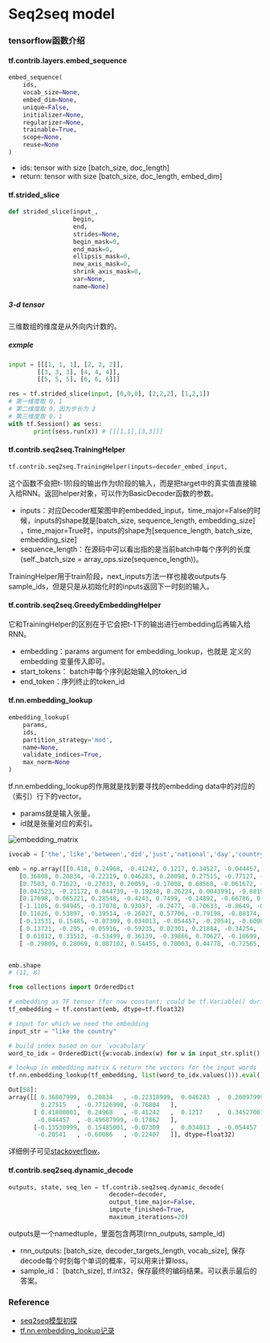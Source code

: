 # Seq2seq model

### tensorflow函数介绍

#### tf.contrib.layers.embed_sequence

```python
embed_sequence(
    ids,
    vocab_size=None,
    embed_dim=None,
    unique=False,
    initializer=None,
    regularizer=None,
    trainable=True,
    scope=None,
    reuse=None
)

```

- ids: tensor with size [batch_size, doc_length] 
- return: tensor with size [batch_size, doc_length, embed_dim]


#### tf.strided_slice

```python
def strided_slice(input_,
                  begin,
                  end,
                  strides=None,
                  begin_mask=0,
                  end_mask=0,
                  ellipsis_mask=0,
                  new_axis_mask=0,
                  shrink_axis_mask=0,
                  var=None,
                  name=None)
```

##### 3-d tensor
三维数组的维度是从外向内计数的。

##### exmple

```python
input = [[[1, 1, 1], [2, 2, 2]],
        [[3, 3, 3], [4, 4, 4]],
        [[5, 5, 5], [6, 6, 6]]]
```

```python
res = tf.strided_slice(input, [0,0,0], [2,2,2], [1,2,1])
# 第一维度取 0，1 
# 第二维度取 0，因为步长为 2
# 第三维度取 0，1 
with tf.Session() as sess: 
       print(sess.run(x)) # [[[1,1],[3,3]]]
```

#### tf.contrib.seq2seq.TrainingHelper
```python
tf.contrib.seq2seq.TrainingHelper(inputs=decoder_embed_input,                                                                                sequence_length=target_sequence_length,                                                                    time_major=False)
```
这个函数不会把t-1阶段的输出作为t阶段的输入，而是把target中的真实值直接输入给RNN。返回helper对象，可以作为BasicDecoder函数的参数。
- inputs：对应Decoder框架图中的embedded_input，time_major=False的时候，inputs的shape就是[batch_size, sequence_length, embedding_size] ，time_major=True时，inputs的shape为[sequence_length, batch_size, embedding_size] 
- sequence_length：在源码中可以看出指的是当前batch中每个序列的长度(self._batch_size = array_ops.size(sequence_length))。
  
TrainingHelper用于train阶段，next_inputs方法一样也接收outputs与sample_ids，但是只是从初始化时的inputs返回下一时刻的输入。

#### tf.contrib.seq2seq.GreedyEmbeddingHelper
它和TrainingHelper的区别在于它会把t-1下的输出进行embedding后再输入给RNN。
- embedding：params argument for embedding_lookup，也就是 定义的embedding 变量传入即可。 
- start_tokens： batch中每个序列起始输入的token_id 
- end_token：序列终止的token_id


#### tf.nn.embedding_lookup

```python
embedding_lookup(
    params,
    ids,
    partition_strategy='mod',
    name=None,
    validate_indices=True,
    max_norm=None
)
```

tf.nn.embedding_lookup的作用就是找到要寻找的embedding data中的对应的（索引）行下的vector。
- params就是输入张量。
- id就是张量对应的索引。

![embedding_matrix](https://upload-images.jianshu.io/upload_images/1129359-51ec3c90c272f132.jpg?imageMogr2/auto-orient/strip%7CimageView2/2/w/621/format/webp)

```python
ivocab = ['the','like','between','did','just','national','day','country','under','such','second']

emb = np.array([[0.418, 0.24968, -0.41242, 0.1217, 0.34527, -0.044457, -0.49688, -0.17862],
   [0.36808, 0.20834, -0.22319, 0.046283, 0.20098, 0.27515, -0.77127, -0.76804],
   [0.7503, 0.71623, -0.27033, 0.20059, -0.17008, 0.68568, -0.061672, -0.054638],
   [0.042523, -0.21172, 0.044739, -0.19248, 0.26224, 0.0043991, -0.88195, 0.55184],
   [0.17698, 0.065221, 0.28548, -0.4243, 0.7499, -0.14892, -0.66786, 0.11788],
   [-1.1105, 0.94945, -0.17078, 0.93037, -0.2477, -0.70633, -0.8649, -0.56118],
   [0.11626, 0.53897, -0.39514, -0.26027, 0.57706, -0.79198, -0.88374, 0.30119],
   [-0.13531, 0.15485, -0.07309, 0.034013, -0.054457, -0.20541, -0.60086, -0.22407],
   [ 0.13721, -0.295, -0.05916, -0.59235, 0.02301, 0.21884, -0.34254, -0.70213],
   [ 0.61012, 0.33512, -0.53499, 0.36139, -0.39866, 0.70627, -0.18699, -0.77246 ],
   [ -0.29809, 0.28069, 0.087102, 0.54455, 0.70003, 0.44778, -0.72565, 0.62309 ]])


emb.shape
# (11, 8)

from collections import OrderedDict

# embedding as TF tensor (for now constant; could be tf.Variable() during training)
tf_embedding = tf.constant(emb, dtype=tf.float32)

# input for which we need the embedding
input_str = "like the country"

# build index based on our `vocabulary`
word_to_idx = OrderedDict({w:vocab.index(w) for w in input_str.split() if w in vocab})

# lookup in embedding matrix & return the vectors for the input words
tf.nn.embedding_lookup(tf_embedding, list(word_to_idx.values())).eval()

Out[58]: 
array([[ 0.36807999,  0.20834   , -0.22318999,  0.046283  ,  0.20097999,
         0.27515   , -0.77126998, -0.76804   ],
       [ 0.41800001,  0.24968   , -0.41242   ,  0.1217    ,  0.34527001,
        -0.044457  , -0.49687999, -0.17862   ],
       [-0.13530999,  0.15485001, -0.07309   ,  0.034013  , -0.054457  ,
        -0.20541   , -0.60086   , -0.22407   ]], dtype=float32)

```


详细例子可见[stackoverflow](https://stackoverflow.com/questions/34870614/what-does-tf-nn-embedding-lookup-function-do)。

#### tf.contrib.seq2seq.dynamic_decode
```python
outputs, state, seq_len = tf.contrib.seq2seq.dynamic_decode(
                            decoder=decoder,
                            output_time_major=False,
                            impute_finished=True,
                            maximum_iterations=20)
```
outputs是一个namedtuple，里面包含两项(rnn_outputs, sample_id)
- rnn_outputs: [batch_size, decoder_targets_length, vocab_size], 保存decode每个时刻每个单词的概率，可以用来计算loss。
- sample_id： [batch_size], tf.int32，保存最终的编码结果。可以表示最后的答案。


### Reference
- [seq2seq模型初探](https://www.jianshu.com/p/779e022a8644?hmsr=toutiao.io)
- [tf.nn.embedding_lookup记录](https://www.jianshu.com/p/abea0d9d2436)